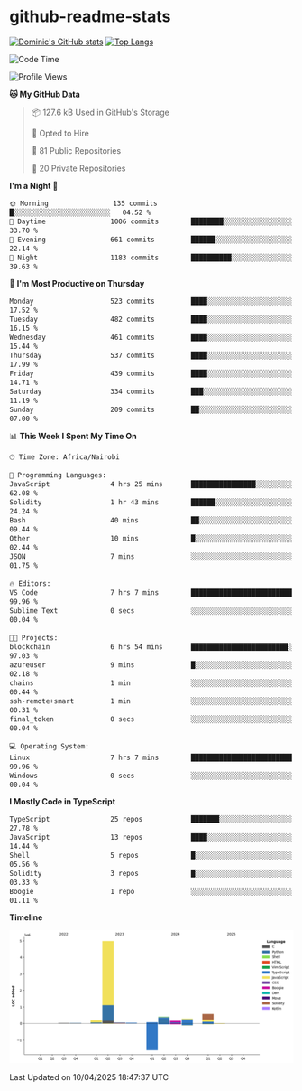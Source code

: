 # github-readme-stats
[![Dominic's GitHub stats](https://github-readme-stats.vercel.app/api?username=Domengo&show_icons=true)](https://github.com/anuraghazra/github-readme-stats)
[![Top Langs](https://github-readme-stats.vercel.app/api/top-langs/?username=Domengo&show_icons=true)](https://github.com/Domengo/github-readme-stats)

<!--START_SECTION:waka-->
![Code Time](http://img.shields.io/badge/Code%20Time-1%2C075%20hrs%2033%20mins-blue)

![Profile Views](http://img.shields.io/badge/Profile%20Views-0-blue)

**🐱 My GitHub Data** 

> 📦 127.6 kB Used in GitHub's Storage 
 > 
> 💼 Opted to Hire
 > 
> 📜 81 Public Repositories 
 > 
> 🔑 20 Private Repositories 
 > 
**I'm a Night 🦉** 

```text
🌞 Morning                135 commits         █░░░░░░░░░░░░░░░░░░░░░░░░   04.52 % 
🌆 Daytime                1006 commits        ████████░░░░░░░░░░░░░░░░░   33.70 % 
🌃 Evening                661 commits         ██████░░░░░░░░░░░░░░░░░░░   22.14 % 
🌙 Night                  1183 commits        ██████████░░░░░░░░░░░░░░░   39.63 % 
```
📅 **I'm Most Productive on Thursday** 

```text
Monday                   523 commits         ████░░░░░░░░░░░░░░░░░░░░░   17.52 % 
Tuesday                  482 commits         ████░░░░░░░░░░░░░░░░░░░░░   16.15 % 
Wednesday                461 commits         ████░░░░░░░░░░░░░░░░░░░░░   15.44 % 
Thursday                 537 commits         ████░░░░░░░░░░░░░░░░░░░░░   17.99 % 
Friday                   439 commits         ████░░░░░░░░░░░░░░░░░░░░░   14.71 % 
Saturday                 334 commits         ███░░░░░░░░░░░░░░░░░░░░░░   11.19 % 
Sunday                   209 commits         ██░░░░░░░░░░░░░░░░░░░░░░░   07.00 % 
```


📊 **This Week I Spent My Time On** 

```text
🕑︎ Time Zone: Africa/Nairobi

💬 Programming Languages: 
JavaScript               4 hrs 25 mins       ████████████████░░░░░░░░░   62.08 % 
Solidity                 1 hr 43 mins        ██████░░░░░░░░░░░░░░░░░░░   24.24 % 
Bash                     40 mins             ██░░░░░░░░░░░░░░░░░░░░░░░   09.44 % 
Other                    10 mins             █░░░░░░░░░░░░░░░░░░░░░░░░   02.44 % 
JSON                     7 mins              ░░░░░░░░░░░░░░░░░░░░░░░░░   01.75 % 

🔥 Editors: 
VS Code                  7 hrs 7 mins        █████████████████████████   99.96 % 
Sublime Text             0 secs              ░░░░░░░░░░░░░░░░░░░░░░░░░   00.04 % 

🐱‍💻 Projects: 
blockchain               6 hrs 54 mins       ████████████████████████░   97.03 % 
azureuser                9 mins              █░░░░░░░░░░░░░░░░░░░░░░░░   02.18 % 
chains                   1 min               ░░░░░░░░░░░░░░░░░░░░░░░░░   00.44 % 
ssh-remote+smart         1 min               ░░░░░░░░░░░░░░░░░░░░░░░░░   00.31 % 
final_token              0 secs              ░░░░░░░░░░░░░░░░░░░░░░░░░   00.04 % 

💻 Operating System: 
Linux                    7 hrs 7 mins        █████████████████████████   99.96 % 
Windows                  0 secs              ░░░░░░░░░░░░░░░░░░░░░░░░░   00.04 % 
```

**I Mostly Code in TypeScript** 

```text
TypeScript               25 repos            ███████░░░░░░░░░░░░░░░░░░   27.78 % 
JavaScript               13 repos            ████░░░░░░░░░░░░░░░░░░░░░   14.44 % 
Shell                    5 repos             █░░░░░░░░░░░░░░░░░░░░░░░░   05.56 % 
Solidity                 3 repos             █░░░░░░░░░░░░░░░░░░░░░░░░   03.33 % 
Boogie                   1 repo              ░░░░░░░░░░░░░░░░░░░░░░░░░   01.11 % 
```



**Timeline**

![Lines of Code chart](https://raw.githubusercontent.com/Domengo/Domengo/main/assets/bar_graph.png)


 Last Updated on 10/04/2025 18:47:37 UTC
<!--END_SECTION:waka-->


